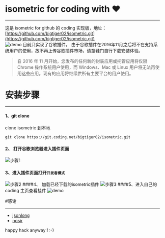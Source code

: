 # isometric for coding with ❤️
- - - - -
这是 isometric for github 的 coding 实现版，地址：[https://github.com/bigtiger02/isometric.git](https://github.com/bigtiger02/isometric.git)  
![demo](http://7xrkla.com1.z0.glb.clouddn.com/isometric/iso-demo.png)
目前只实现了谷歌插件。
由于谷歌插件在2016年11月之后将不在支持系统用户的使用，故不再上传谷歌插件市场，请童鞋门自行下载安装体验。
> 自 2016 年 11 月开始，您发布的任何新的封装应用或托管应用将仅限 Chrome 操作系统用户使用，而 Windows、Mac 或 Linux 用户将无法再使用这些应用。现有的应用将继续供所有主要平台的用户使用。  

# 安装步骤
- - - - --
#### 1、git clone
clone isometric 到本地
```
git clone https://git.coding.net/bigtiger02/isometric.git
```  
#### 2、 打开谷歌浏览器进入插件页面
![步骤1](http://7xrkla.com1.z0.glb.clouddn.com/isometric/google-ext.png)
#### 3、进入插件页面打开`开发者模式`
![步骤2](http://7xrkla.com1.z0.glb.clouddn.com/isometric/google-ext2.png)
####4、 加载已经下载的isometric插件
![步骤3](http://7xrkla.com1.z0.glb.clouddn.com/isometric/google-ext3.png)
####5、进入自己的coding 主页查看挂件
![demo](http://7xrkla.com1.z0.glb.clouddn.com/isometric/iso-demo.png)

#感谢
- - - - -  
* [jsonlong](https://github.com/jasonlong/isometric-contributions.git)  
* [nosir](https://github.com/nosir/obelisk.js.git)  

happy hack anyway ! :-)

